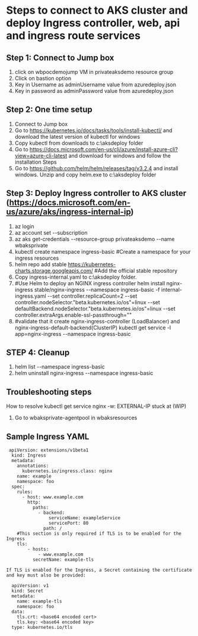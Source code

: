 # Steps to connect to AKS cluster and deploy Ingress controller, web, api and ingress route services

## Step 1: Connect to Jump box

1. click on wbpocdemojump VM in privateaksdemo resource group
2. Click on bastion option 
3. Key in Username as adminUsername value from azuredeploy.json
4. Key in password as adminPassword value from azuredeploy.json

## Step 2: One time setup

1. Connect to Jump box
2. Go to https://kubernetes.io/docs/tasks/tools/install-kubectl/ and download the latest version of kubectl for windows
3. Copy kubectl from downloads to c:\aksdeploy folder
4. Go to https://docs.microsoft.com/en-us/cli/azure/install-azure-cli?view=azure-cli-latest and download for windows and follow the installation Steps
5. Go to https://github.com/helm/helm/releases/tag/v3.2.4 and install windows. Unzip and copy helm.exe to c:\aksdeploy folder 


## Step 3: Deploy Ingress controller to AKS cluster (https://docs.microsoft.com/en-us/azure/aks/ingress-internal-ip)

1. az login
2. az account set --subscription
3. az aks get-credentials --resource-group privateaksdemo --name wbaksprivate
4. kubectl create namespace ingress-basic #Create a namespace for your ingress resources
5. helm repo add stable https://kubernetes-charts.storage.googleapis.com/ #Add the official stable repository
6. Copy ingress-internal.yaml to c:\aksdeploy folder. 
7. #Use Helm to deploy an NGINX ingress controller
   helm install nginx-ingress stable/nginx-ingress --namespace ingress-basic -f internal-ingress.yaml --set controller.replicaCount=2 --set controller.nodeSelector."beta\.kubernetes\.io/os"=linux --set defaultBackend.nodeSelector."beta\.kubernetes\.io/os"=linux --set controller.extraArgs.enable-ssl-passthrough=""
8. #validate that it create nginx-ingress-controller (LoadBalancer) and nginx-ingress-default-backend(ClusterIP) 
   kubectl get service -l app=nginx-ingress --namespace ingress-basic


## STEP 4: Cleanup

1. helm list --namespace ingress-basic
2. helm uninstall nginx-ingress --namespace ingress-basic


## Troubleshooting steps
 
 How to resolve kubectl get service nginx -w: EXTERNAL-IP stuck at <pending> (WIP)

 1. Go to wbaksprivate-agentpool in wbaksresources


## Sample Ingress YAML

```
 apiVersion: extensions/v1beta1
  kind: Ingress
  metadata:
    annotations:
      kubernetes.io/ingress.class: nginx
    name: example
    namespace: foo
  spec:
    rules:
      - host: www.example.com
        http:
          paths:
            - backend:
                serviceName: exampleService
                servicePort: 80
              path: /
    #This section is only required if TLS is to be enabled for the Ingress
    tls:
        - hosts:
            - www.example.com
          secretName: example-tls

If TLS is enabled for the Ingress, a Secret containing the certificate and key must also be provided:

  apiVersion: v1
  kind: Secret
  metadata:
    name: example-tls
    namespace: foo
  data:
    tls.crt: <base64 encoded cert>
    tls.key: <base64 encoded key>
  type: kubernetes.io/tls
```
